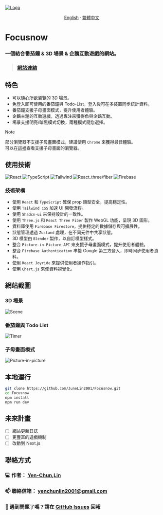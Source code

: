 [![Logo](https://i.imgur.com/dmvHjJo.png)](https://focus-46561.web.app/)
<div align="center">

[English](../README.md) · [繁體中文](./README_zh-TW.md)

</div>

# Focusnow
### 一個結合番茄鐘 & 3D 場景 & 企鵝互動遊戲的網站。
> ### <a href="https://focus-46561.web.app/">網站連結</a> 

## 特色
- 可以隨心所欲瀏覽的 3D 場景。
- 免登入即可使用的番茄鐘與 Todo-List，登入後可在多裝置同步統計資料。
- 番茄鐘支援子母畫面模式，提升使用者體驗。
- 企鵝主題的互動遊戲，透過專注來獲得魚與企鵝互動。
- 場景支援明亮/暗黑模式切換，兩種模式隨您選擇。
  
> [!NOTE]
> 部分瀏覽器不支援子母畫面模式，建議使用 `Chrome` 來獲得最佳體驗。  
> 可以在[這裡](https://developer.mozilla.org/en-US/docs/Web/API/Picture-in-Picture_API#browser_compatibility)查看支援子母畫面的瀏覽器。

## 使用技術

![React](https://img.shields.io/badge/react-%2320232a.svg?style=for-the-badge&logo=react&logoColor=%2361DAFB)
![TypeScript](https://img.shields.io/badge/typescript-%23007ACC.svg?style=for-the-badge&logo=typescript&logoColor=white)
![Tailwind](https://img.shields.io/badge/tailwindcss-%2338B2AC.svg?style=for-the-badge&logo=tailwind-css&logoColor=white)
![React_three/fiber](https://img.shields.io/badge/react_three/fiber-black?style=for-the-badge&logo=three.js&logoColor=white)
![Firebase](https://img.shields.io/badge/firebase-a08021?style=for-the-badge&logo=firebase&logoColor=ffcd34)

### 技術架構

- 使用 `React` 和 `TypeScript` 確保 prop 類型安全，提高穩定性。
- 使用 `Tailwind CSS` 加速 UI 開發流程。
- 使用 `Shadcn-ui` 來保持設計的一致性。
- 使用 `Three.js` 和 `React Three Fiber` 製作 WebGL 功能，呈現 3D 圖形。
- 資料庫使用 `Firebase Firestore`，提供穩定的數據儲存與可擴展性。
- 狀態管理透過 `Zustand` 處理，在不同元件中共享狀態。
- 3D 模型由 `Blender` 製作，以自訂模型樣式。
- 整合 `Picture-in-Picture API` 來支援子母畫面模式，提升使用者體驗。
- 整合 `Firebase Authentication` 串接 Google 第三方登入，即時同步使用者資料。
- 使用 `React Joyride` 來提供使用者操作指引。
- 使用 `Chart.js` 來使資料視覺化。


## 網站截圖

### 3D 場景
![Scene](./../screenshots/685wGIF.gif)

### 番茄鐘與 Todo List
![Timer](./../screenshots/Timer.gif)

### 子母畫面模式
![Picture-in-picture](./../screenshots/pipGIF.gif)


## 本地運行

```bash
git clone https://github.com/JuneLin2001/Focusnow.git
cd Focusnow
npm install
npm run dev
```


## 未來計畫
- [ ] 網站更新日誌
- [ ] 更豐富的遊戲機制
- [ ] 改動到 Next.js
  
## 聯絡方式

### 💻 作者： [Yen-Chun,Lin](https://github.com/JuneLin2001)
### 📫 聯絡信箱： yenchunlin2001@gmail.com  
### 🐞 遇到問題了嗎？請在 [GitHub Issues](https://github.com/JuneLin2001/Focusnow/issues) 回報

